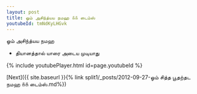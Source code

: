 ```yaml
---
layout: post
title: ஓம் அசிந்த்யய நமஹ ௧௧ டைம்ஸ்
youtubeId: tmNdKyLHGvk
---
```

 
 
 ஓம் அசிந்த்யய நமஹ  
 
 -  தியானத்தால் யாரை அடைய முடியாது 
 
  
 
  
 
 
 
 
 
 


{% include youtubePlayer.html id=page.youtubeId %}
 
[Next]({{ site.baseurl }}{% link  split1/_posts/2012-09-27-ஓம் சித்த பூதற்தட நமஹ ௧௧ டைம்ஸ்.md%})
 
